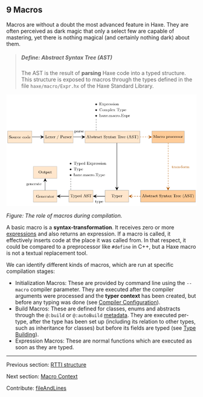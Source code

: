 ## 9 Macros

Macros are without a doubt the most advanced feature in Haxe. They are often perceived as dark magic that only a select few are capable of mastering, yet there is nothing magical (and certainly nothing dark) about them.

> ##### Define: Abstract Syntax Tree (AST)
>
> The AST is the result of **parsing** Haxe code into a typed structure. This structure is exposed to macros through the types defined in the file `haxe/macro/Expr.hx` of the Haxe Standard Library.


<img src="../../assets/graphics/generated/macro-compilation-role.png" alt="The role of macros during compilation." title="The role of macros during compilation." />

_Figure: The role of macros during compilation._

A basic macro is a **syntax-transformation**. It receives zero or more [expressions](expression.md) and also returns an expression. If a macro is called, it effectively inserts code at the place it was called from. In that respect, it could be compared to a preprocessor like `#define` in C++, but a Haxe macro is not a textual replacement tool.

We can identify different kinds of macros, which are run at specific compilation stages:



* Initialization Macros: These are provided by command line using the `--macro` compiler parameter. They are executed after the compiler arguments were processed and the **typer context** has been created, but before any typing was done (see [Compiler Configuration](#)).
* Build Macros: These are defined for classes, enums and abstracts through the `@:build` or `@:autoBuild` [metadata](lf-metadata.md). They are executed per-type, after the type has been set up (including its relation to other types, such as inheritance for classes) but before its fields are typed (see [Type Building](macro-type-building.md)).
* Expression Macros: These are normal functions which are executed as soon as they are typed.

---

Previous section: [RTTI structure](cr-rtti-structure.md)

Next section: [Macro Context](macro-context.md)

Contribute: [fileAndLines](https://github.com/HaxeFoundation/HaxeManual/blob/master/09-macros.tex#L1-1)